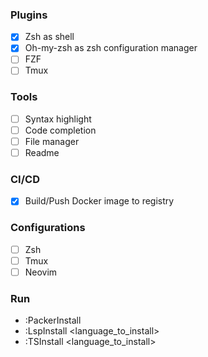 ### Plugins
- [X] Zsh as shell
- [X] Oh-my-zsh as zsh configuration manager
- [ ] FZF
- [ ] Tmux

### Tools
- [ ] Syntax highlight
- [ ] Code completion
- [ ] File manager
- [ ] Readme

### CI/CD
- [X] Build/Push Docker image to registry

### Configurations
- [ ] Zsh
- [ ] Tmux
- [ ] Neovim

### Run
- :PackerInstall
- :LspInstall <language_to_install>
- :TSInstall <language_to_install>

